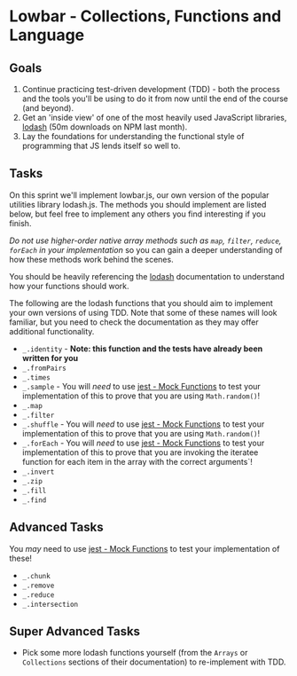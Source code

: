 # Lowbar - Collections, Functions and Language

## Goals

1. Continue practicing test-driven development (TDD) - both the process and the tools you'll be using to do it from now until the end of the course (and beyond).
2. Get an 'inside view' of one of the most heavily used JavaScript libraries, [lodash](https://lodash.com/) (50m downloads on NPM last month).
3. Lay the foundations for understanding the functional style of programming that JS lends itself so well to.

## Tasks

On this sprint we'll implement lowbar.js, our own version of the popular utilities library lodash.js. The methods you should implement are listed below, but feel free to implement any others you find interesting if you finish.

_Do not use higher-order native array methods such as `map`, `filter`, `reduce`, `forEach` in your implementation_ so you can gain a deeper understanding of how these methods work behind the scenes.

You should be heavily referencing the [lodash](https://lodash.com/docs/4.17.4/) documentation to understand how your functions should work.

The following are the lodash functions that you should aim to implement your own versions of using TDD. Note that some of these names will look familiar, but you need to check the documentation as they may offer additional functionality.

- `_.identity` - **Note: this function and the tests have already been written for you**
- `_.fromPairs`
- `_.times`
- `_.sample` - You will _need_ to use [jest - Mock Functions](https://jestjs.io/docs/mock-functions) to test your implementation of this to prove that you are using `Math.random()`!
- `_.map`
- `_.filter`
- `_.shuffle` - You will _need_ to use [jest - Mock Functions](https://jestjs.io/docs/mock-functions) to test your implementation of this to prove that you are using `Math.random()`!
- `_.forEach` - You will _need_ to use [jest - Mock Functions](https://jestjs.io/docs/mock-functions) to test your implementation of this to prove that you are invoking the iteratee function for each item in the array with the correct arguments`!
- `_.invert`
- `_.zip`
- `_.fill`
- `_.find`

## Advanced Tasks

You _may_ need to use [jest - Mock Functions](https://jestjs.io/docs/mock-functions) to test your implementation of these!

- `_.chunk`
- `_.remove`
- `_.reduce`
- `_.intersection`

## Super Advanced Tasks

- Pick some more lodash functions yourself (from the `Arrays` or `Collections` sections of their documentation) to re-implement with TDD.
